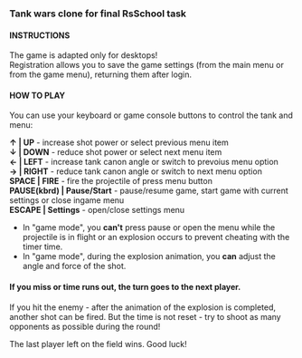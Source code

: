 ### Tank wars clone for final RsSchool task
#### INSTRUCTIONS
The game is adapted only for desktops!\
Registration allows you to save the game settings (from the main menu or from the game menu), returning them after login.

#### HOW TO PLAY
You can use your keyboard or game console buttons to control the tank and menu:

**↑ | UP** - increase shot power or select previous menu item\
**↓ | DOWN** - reduce shot power or select next menu item\
**← | LEFT** - increase tank canon angle or switch to prevoius menu option\
**→ | RIGHT** - reduce tank canon angle or switch to next menu option\
**SPACE | FIRE** - fire the projectile of press menu button\
**PAUSE(kbrd) | Pause/Start** - pause/resume game, start game with current settings or close ingame menu\
**ESCAPE | Settings** - open/close settings menu

+ In "game mode", you **can't** press pause or open the menu while the projectile is in flight or an explosion occurs to prevent cheating with the timer time.
+ In "game mode", during the explosion animation, you **can** adjust the angle and force of the shot.

#### If you miss or time runs out, the turn goes to the next player.

If you hit the enemy - after the animation of the explosion is completed, another shot can be fired. But the time is not reset - try to shoot as many opponents as possible during the round!

The last player left on the field wins. Good luck!
